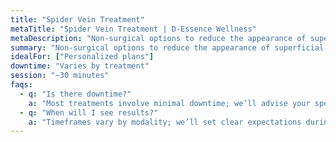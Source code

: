 ```yaml
---
title: "Spider Vein Treatment"
metaTitle: "Spider Vein Treatment | D‑Essence Wellness"
metaDescription: "Non-surgical options to reduce the appearance of superficial leg veins."
summary: "Non-surgical options to reduce the appearance of superficial leg veins."
idealFor: ["Personalized plans"]
downtime: "Varies by treatment"
session: "~30 minutes"
faqs:
  - q: "Is there downtime?"
    a: "Most treatments involve minimal downtime; we’ll advise your specific case."
  - q: "When will I see results?"
    a: "Timeframes vary by modality; we’ll set clear expectations during consultation."
---
```


